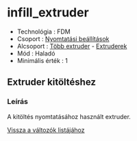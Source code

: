 # infill\_extruder

* Technológia : FDM
* Csoport : [Nyomtatási beállítások](../../../konfig/print_settings)
* Alcsoport : [Több extruder](../../beallitasok/printer_settings.md#extrudeuse) - [Extruderek](infill_extruder.md)
* Mód : Haladó
* Minimális érték :  1

## Extruder kitöltéshez

### Leírás

A kitöltés nyomtatásához használt extruder.

[Vissza a változók listájához](../../variable_list)

